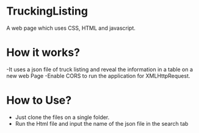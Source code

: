 # TruckingListing

A web page which uses CSS, HTML and javascript.

# How it works?
  -It uses a json file of truck listing and reveal the information in a table on a new web Page
  -Enable CORS to run the application for XMLHttpRequest.

# How to Use?

  - Just clone the files on a single folder.
  - Run the Html file and input the name of the json file in the search tab

